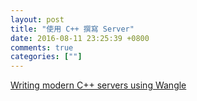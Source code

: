 ```yaml
---
layout: post
title: "使用 C++ 撰寫 Server"
date: 2016-08-11 23:25:39 +0800
comments: true
categories: [""]
---
```


<!-- more -->

[Writing modern C++ servers using Wangle]

[Writing modern C++ servers using Wangle]:https://hackernoon.com/writing-high-performance-servers-in-modern-c-7cd00926828#.7xdedsoue